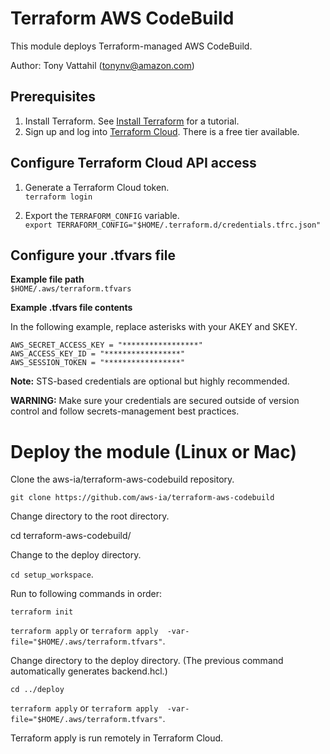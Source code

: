 # Terraform AWS CodeBuild
This module deploys Terraform-managed AWS CodeBuild.

Author: Tony Vattahil (tonynv@amazon.com)

## Prerequisites
1. Install Terraform. See [Install Terraform](https://learn.hashicorp.com/tutorials/terraform/install-cli) for a tutorial. 
2. Sign up and log into [Terraform Cloud](https://app.terraform.io/signup/account). There is a free tier available.

## Configure Terraform Cloud API access

1. Generate a Terraform Cloud token.<br>
   `terraform login`

2. Export the `TERRAFORM_CONFIG` variable.<br>
   `export TERRAFORM_CONFIG="$HOME/.terraform.d/credentials.tfrc.json"`

## Configure your .tfvars file
   
**Example file path**<br>
   `$HOME/.aws/terraform.tfvars`
      
**Example .tfvars file contents**

   In the following example, replace asterisks with your AKEY and SKEY.
   ```
   AWS_SECRET_ACCESS_KEY = "*****************"
   AWS_ACCESS_KEY_ID = "*****************"
   AWS_SESSION_TOKEN = "*****************"
   ```
 **Note:** STS-based credentials are optional but highly recommended. 

 **WARNING:** Make sure your credentials are secured outside of version control and follow secrets-management best practices.

# Deploy the module (Linux or Mac)

Clone the aws-ia/terraform-aws-codebuild repository.

`git clone https://github.com/aws-ia/terraform-aws-codebuild`

Change directory to the root directory.

cd terraform-aws-codebuild/

Change to the deploy directory.

`cd setup_workspace`. 


Run to following commands in order:

`terraform init`

`terraform apply`  or `terraform apply  -var-file="$HOME/.aws/terraform.tfvars"`.

Change directory to the deploy directory. (The previous command automatically generates backend.hcl.)

`cd ../deploy`

`terraform apply` or `terraform apply  -var-file="$HOME/.aws/terraform.tfvars"`. 

Terraform apply is run remotely in Terraform Cloud.





